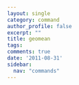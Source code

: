 ```yaml
---
layout: single
category: command
author_profile: false
excerpt: ""
title: geomean
tags:
comments: true
date: '2011-08-31'
sidebar:
  nav: "commands"
---
```

